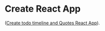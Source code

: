 #  Create React App

 ([Create todo timeline and Quotes React App](https://akhras.netlify.app/)).


